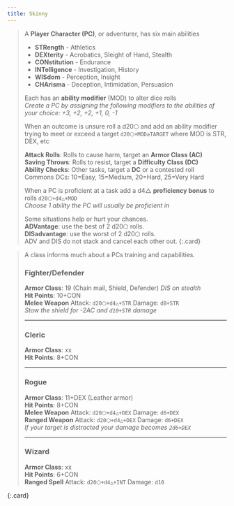 ```yaml
---
title: Skinny
---
```


> A **Player Character (PC)**, or adventurer, has six main abilities
>
> - **STRength** - Athletics
> - **DEXterity** - Acrobatics, Sleight of Hand, Stealth
> - **CONstitution** - Endurance
> - **INTelligence** - Investigation, History
> - **WISdom** - Perception, Insight
> - **CHArisma** - Deception, Intimidation, Persuasion
>
>Each has an **ability modifier** (MOD) to alter dice rolls  
>_Create a PC by assigning the following modifiers to the abilities of your choice: +3, +2, +2, +1, 0, -1_
>
>When an outcome is unsure roll a d20⬡ and add an ability modifier trying to meet or exceed a target `d20⬡+MOD≥TARGET` where MOD is STR, DEX, etc
>
>**Attack Rolls**: Rolls to cause harm, target an **Armor Class (AC)**  
>**Saving Throws**: Rolls to resist, target a **Difficulty Class (DC)**  
>**Ability Checks**: Other tasks, target a **DC** or a contested roll    
>Commons DCs: 10=Easy, 15=Medium, 20=Hard, 25=Very Hard
>
>When a PC is proficient at a task add a d4△ **proficiency bonus** to rolls `d20⬡+d4△+MOD`  
>_Choose 1 ability the PC will usually be proficient in_
>
>Some situations help or hurt your chances.  
>**ADVantage**: use the best of 2 d20⬡ rolls.  
>**DISadvantage**: use the worst of 2 d20⬡ rolls.  
>ADV and DIS do not stack and cancel each other out. 
{:.card}



> A class informs much about a PCs training and capabilities.
> ### Fighter/Defender  
>**Armor Class**: 19 (Chain mail, Shield, Defender) _DIS on stealth_  
>**Hit Points**: 10+CON  
>**Melee Weapon** Attack: `d20⬡+d4△+STR` Damage: `d8+STR`  
>_Stow the shield for -2AC and `d10+STR` damage_  
>
> -----
>
> ### Cleric
>**Armor Class**: xx  
>**Hit Points**: 8+CON  
>
> -----
>
> ### Rogue
>**Armor Class**: 11+DEX (Leather armor)  
>**Hit Points**: 8+CON  
>**Melee Weapon** Attack: `d20⬡+d4△+DEX` Damage: `d6+DEX`  
>**Ranged Weapon** Attack: `d20⬡+d4△+DEX` Damage: `d6+DEX`  
>_If your target is distracted your damage becomes `2d6+DEX`_  
>
> -----
>
> ### Wizard
>**Armor Class**: xx  
>**Hit Points**: 6+CON  
>**Ranged Spell** Attack: `d20⬡+d4△+INT` Damage: `d10`  
>
{:.card}

